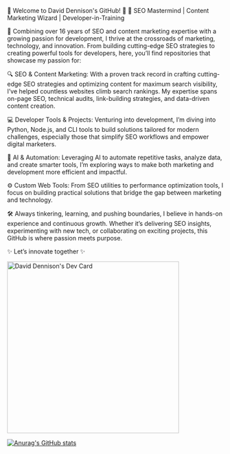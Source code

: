 🌟 Welcome to David Dennison's GitHub! 🌟
🎯 SEO Mastermind | Content Marketing Wizard | Developer-in-Training

🚀 Combining over 16 years of SEO and content marketing expertise with a growing passion for development, I thrive at the crossroads of marketing, technology, and innovation. From building cutting-edge SEO strategies to creating powerful tools for developers, here, you’ll find repositories that showcase my passion for:

🔍 SEO & Content Marketing:
With a proven track record in crafting cutting-edge SEO strategies and optimizing content for maximum search visibility, I’ve helped countless websites climb search rankings. My expertise spans on-page SEO, technical audits, link-building strategies, and data-driven content creation.

💻 Developer Tools & Projects:
Venturing into development, I’m diving into Python, Node.js, and CLI tools to build solutions tailored for modern challenges, especially those that simplify SEO workflows and empower digital marketers.

🤖 AI & Automation:
Leveraging AI to automate repetitive tasks, analyze data, and create smarter tools, I’m exploring ways to make both marketing and development more efficient and impactful.

⚙️ Custom Web Tools:
From SEO utilities to performance optimization tools, I focus on building practical solutions that bridge the gap between marketing and technology.

🛠️ Always tinkering, learning, and pushing boundaries, I believe in hands-on experience and continuous growth. Whether it’s delivering SEO insights, experimenting with new tech, or collaborating on exciting projects, this GitHub is where passion meets purpose.

✨ Let’s innovate together ✨ 

<a href="https://app.daily.dev/DavidDennison"><img src="https://api.daily.dev/devcards/5b8f9c1fd1604026b5d008473b23c0d8.png?r=r47" width="400" alt="David Dennison's Dev Card"/></a>

[![Anurag's GitHub stats](https://github-readme-stats.vercel.app/api?username=davidldennison)](https://github.com/anuraghazra/github-readme-stats)
